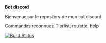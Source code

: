 **Bot discord**

Bienvenue sur le repository de mon bot discord

Commandes reconnues: Tierlist, roulette, help

[![Build Status](https://travis-ci.com/guiguie34/bot_discord.svg?branch=master)](https://travis-ci.com/guiguie34/bot_discord)